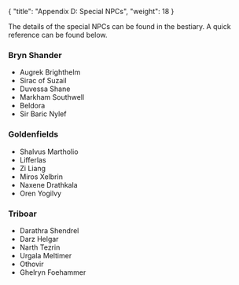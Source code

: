 {
  "title": "Appendix D: Special NPCs",
  "weight": 18
}

The details of the special NPCs can be found in the bestiary. A quick reference can be found below.

### Bryn Shander

- Augrek Brighthelm
- Sirac of Suzail
- Duvessa Shane
- Markham Southwell
- Beldora
- Sir Baric Nylef

### Goldenfields

- Shalvus Martholio
- Lifferlas
- Zi Liang
- Miros Xelbrin
- Naxene Drathkala
- Oren Yogilvy

### Triboar

- Darathra Shendrel
- Darz Helgar
- Narth Tezrin
- Urgala Meltimer
- Othovir
- Ghelryn Foehammer